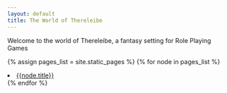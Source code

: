 ```yaml
---
layout: default
title: The World of Thereleibe
---
```


Welcome to the world of Thereleibe, a fantasy setting for Role Playing Games

{% assign pages_list = site.static_pages %}
{% for node in pages_list %}
  <li><a href="{{node.url}}">{{node.title}}</a></li>
{% endfor %}

